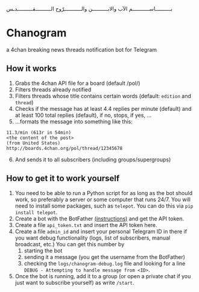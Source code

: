  بــــــــــاســـــــــــم الآب والابــــــــــن والـــــــــــرّوح الــــــــــقــــــــــدـس

# Chanogram
a 4chan breaking news threads notification bot for Telegram

## How it works
1. Grabs the 4chan API file for a board (default \/pol\/)
2. Filters threads already notified
3. Filters threads whose title contains certain words (default: `edition` and `thread`)
4. Checks if the message has at least 4.4 replies per minute (default) and at least 100 total replies (default), if no, stops, if yes, ...
5. ...formats the message into something like this:
```
11.3/min (613r in 54min)
<the content of the post>
(from United States)
http://boards.4chan.org/pol/thread/12345678
```
6. And sends it to all subscribers (including groups/supergroups)

## How to get it to work yourself
1. You need to be able to run a Python script for as long as the bot should work, so preferably a server or some computer that runs 24/7. You will need to install some packages, such as `telepot`. You can do this via `pip install telepot`.
2. Create a bot with the BotFather [(instructions)](https://core.telegram.org/bots#3-how-do-i-create-a-bot) and get the API token.
3. Create a file `api_token.txt` and insert the API token here.
4. Create a file `admin_id` and insert your personal Telegram ID in there if you want debug functionality (logs, list of subscribers, manual broadcast, etc.) You can get this number by
   1. starting the bot
   2. sending it a message (you get the username from the BotFather)
   3. checking the `logs/chanogram-debug.log` file and looking for a line `DEBUG - Attempting to handle message from <ID>`.
5. Once the bot is running, add it to a group (or open a private chat if you just want to subscribe yourself) as write `/start`.